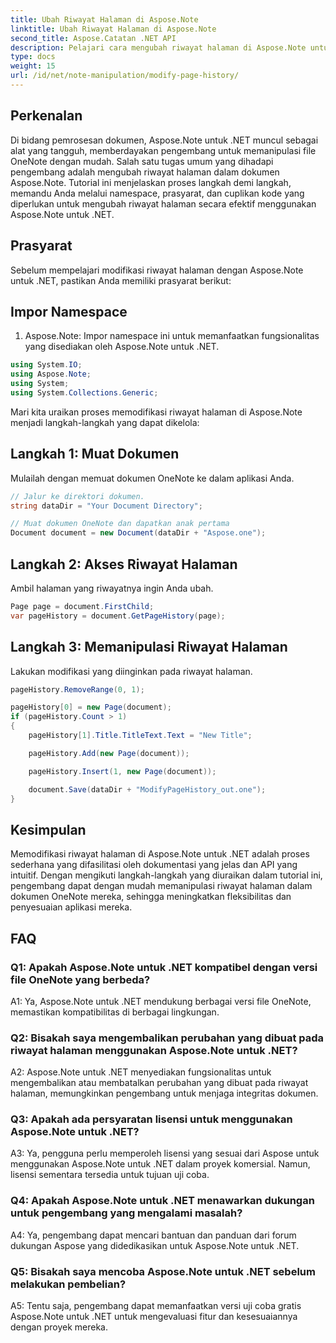 ```yaml
---
title: Ubah Riwayat Halaman di Aspose.Note
linktitle: Ubah Riwayat Halaman di Aspose.Note
second_title: Aspose.Catatan .NET API
description: Pelajari cara mengubah riwayat halaman di Aspose.Note untuk .NET menggunakan tutorial komprehensif ini. Tingkatkan kemampuan pemrosesan dokumen Anda dengan mudah.
type: docs
weight: 15
url: /id/net/note-manipulation/modify-page-history/
---
```

## Perkenalan

Di bidang pemrosesan dokumen, Aspose.Note untuk .NET muncul sebagai alat yang tangguh, memberdayakan pengembang untuk memanipulasi file OneNote dengan mudah. Salah satu tugas umum yang dihadapi pengembang adalah mengubah riwayat halaman dalam dokumen Aspose.Note. Tutorial ini menjelaskan proses langkah demi langkah, memandu Anda melalui namespace, prasyarat, dan cuplikan kode yang diperlukan untuk mengubah riwayat halaman secara efektif menggunakan Aspose.Note untuk .NET.

## Prasyarat

Sebelum mempelajari modifikasi riwayat halaman dengan Aspose.Note untuk .NET, pastikan Anda memiliki prasyarat berikut:

## Impor Namespace

1. Aspose.Note: Impor namespace ini untuk memanfaatkan fungsionalitas yang disediakan oleh Aspose.Note untuk .NET.

```csharp
using System.IO;
using Aspose.Note;
using System;
using System.Collections.Generic;
```

Mari kita uraikan proses memodifikasi riwayat halaman di Aspose.Note menjadi langkah-langkah yang dapat dikelola:

## Langkah 1: Muat Dokumen

Mulailah dengan memuat dokumen OneNote ke dalam aplikasi Anda.

```csharp
// Jalur ke direktori dokumen.
string dataDir = "Your Document Directory";

// Muat dokumen OneNote dan dapatkan anak pertama
Document document = new Document(dataDir + "Aspose.one");
```

## Langkah 2: Akses Riwayat Halaman

Ambil halaman yang riwayatnya ingin Anda ubah.

```csharp
Page page = document.FirstChild;
var pageHistory = document.GetPageHistory(page);
```

## Langkah 3: Memanipulasi Riwayat Halaman

Lakukan modifikasi yang diinginkan pada riwayat halaman.

```csharp
pageHistory.RemoveRange(0, 1);

pageHistory[0] = new Page(document);
if (pageHistory.Count > 1)
{
    pageHistory[1].Title.TitleText.Text = "New Title";

    pageHistory.Add(new Page(document));

    pageHistory.Insert(1, new Page(document));

    document.Save(dataDir + "ModifyPageHistory_out.one");
}
```

## Kesimpulan

Memodifikasi riwayat halaman di Aspose.Note untuk .NET adalah proses sederhana yang difasilitasi oleh dokumentasi yang jelas dan API yang intuitif. Dengan mengikuti langkah-langkah yang diuraikan dalam tutorial ini, pengembang dapat dengan mudah memanipulasi riwayat halaman dalam dokumen OneNote mereka, sehingga meningkatkan fleksibilitas dan penyesuaian aplikasi mereka.

## FAQ

### Q1: Apakah Aspose.Note untuk .NET kompatibel dengan versi file OneNote yang berbeda?

A1: Ya, Aspose.Note untuk .NET mendukung berbagai versi file OneNote, memastikan kompatibilitas di berbagai lingkungan.

### Q2: Bisakah saya mengembalikan perubahan yang dibuat pada riwayat halaman menggunakan Aspose.Note untuk .NET?

A2: Aspose.Note untuk .NET menyediakan fungsionalitas untuk mengembalikan atau membatalkan perubahan yang dibuat pada riwayat halaman, memungkinkan pengembang untuk menjaga integritas dokumen.

### Q3: Apakah ada persyaratan lisensi untuk menggunakan Aspose.Note untuk .NET?

A3: Ya, pengguna perlu memperoleh lisensi yang sesuai dari Aspose untuk menggunakan Aspose.Note untuk .NET dalam proyek komersial. Namun, lisensi sementara tersedia untuk tujuan uji coba.

### Q4: Apakah Aspose.Note untuk .NET menawarkan dukungan untuk pengembang yang mengalami masalah?

A4: Ya, pengembang dapat mencari bantuan dan panduan dari forum dukungan Aspose yang didedikasikan untuk Aspose.Note untuk .NET.

### Q5: Bisakah saya mencoba Aspose.Note untuk .NET sebelum melakukan pembelian?

A5: Tentu saja, pengembang dapat memanfaatkan versi uji coba gratis Aspose.Note untuk .NET untuk mengevaluasi fitur dan kesesuaiannya dengan proyek mereka.
